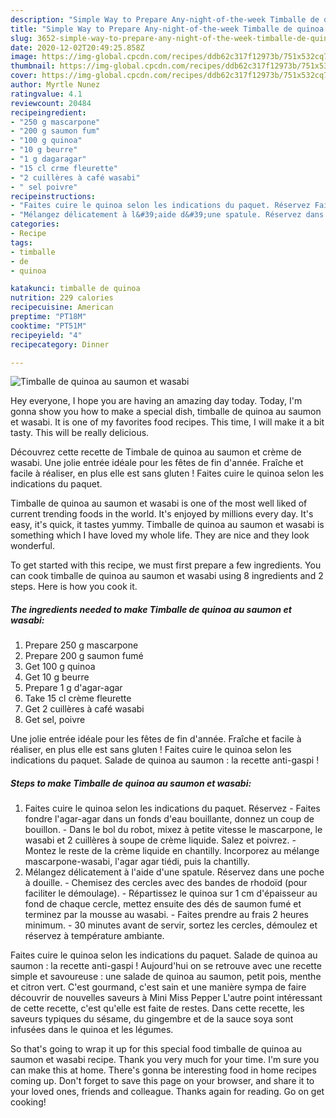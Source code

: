 ```yaml
---
description: "Simple Way to Prepare Any-night-of-the-week Timballe de quinoa au saumon et wasabi"
title: "Simple Way to Prepare Any-night-of-the-week Timballe de quinoa au saumon et wasabi"
slug: 3652-simple-way-to-prepare-any-night-of-the-week-timballe-de-quinoa-au-saumon-et-wasabi
date: 2020-12-02T20:49:25.858Z
image: https://img-global.cpcdn.com/recipes/ddb62c317f12973b/751x532cq70/timballe-de-quinoa-au-saumon-et-wasabi-photo-principale-de-la-recette.jpg
thumbnail: https://img-global.cpcdn.com/recipes/ddb62c317f12973b/751x532cq70/timballe-de-quinoa-au-saumon-et-wasabi-photo-principale-de-la-recette.jpg
cover: https://img-global.cpcdn.com/recipes/ddb62c317f12973b/751x532cq70/timballe-de-quinoa-au-saumon-et-wasabi-photo-principale-de-la-recette.jpg
author: Myrtle Nunez
ratingvalue: 4.1
reviewcount: 20484
recipeingredient:
- "250 g mascarpone"
- "200 g saumon fum"
- "100 g quinoa"
- "10 g beurre"
- "1 g dagaragar"
- "15 cl crme fleurette"
- "2 cuillères à café wasabi"
- " sel poivre"
recipeinstructions:
- "Faites cuire le quinoa selon les indications du paquet. Réservez Faites fondre l&#39;agar-agar dans un fonds d&#39;eau bouillante, donnez un coup de bouillon. Dans le bol du robot, mixez à petite vitesse le mascarpone, le wasabi et 2 cuillères à soupe de crème liquide. Salez et poivrez. Montez le reste de la crème liquide en chantilly. Incorporez au mélange mascarpone-wasabi, l&#39;agar agar tiédi, puis la chantilly."
- "Mélangez délicatement à l&#39;aide d&#39;une spatule. Réservez dans une poche à douille. Chemisez des cercles avec des bandes de rhodoïd (pour faciliter le démoulage). Répartissez le quinoa sur 1 cm d&#39;épaisseur au fond de chaque cercle, mettez ensuite des dés de saumon fumé et terminez par la mousse au wasabi. Faites prendre au frais 2 heures minimum. 30 minutes avant de servir, sortez les cercles, démoulez et réservez à température ambiante."
categories:
- Recipe
tags:
- timballe
- de
- quinoa

katakunci: timballe de quinoa 
nutrition: 229 calories
recipecuisine: American
preptime: "PT18M"
cooktime: "PT51M"
recipeyield: "4"
recipecategory: Dinner

---
```



![Timballe de quinoa au saumon et wasabi](https://img-global.cpcdn.com/recipes/ddb62c317f12973b/751x532cq70/timballe-de-quinoa-au-saumon-et-wasabi-photo-principale-de-la-recette.jpg)

Hey everyone, I hope you are having an amazing day today. Today, I'm gonna show you how to make a special dish, timballe de quinoa au saumon et wasabi. It is one of my favorites food recipes. This time, I will make it a bit tasty. This will be really delicious.

Découvrez cette recette de Timbale de quinoa au saumon et crème de wasabi. Une jolie entrée idéale pour les fêtes de fin d&#39;année. Fraîche et facile à réaliser, en plus elle est sans gluten ! Faites cuire le quinoa selon les indications du paquet.

Timballe de quinoa au saumon et wasabi is one of the most well liked of current trending foods in the world. It's enjoyed by millions every day. It's easy, it's quick, it tastes yummy. Timballe de quinoa au saumon et wasabi is something which I have loved my whole life. They are nice and they look wonderful.


To get started with this recipe, we must first prepare a few ingredients. You can cook timballe de quinoa au saumon et wasabi using 8 ingredients and 2 steps. Here is how you cook it.

<!--inarticleads1-->

##### The ingredients needed to make Timballe de quinoa au saumon et wasabi:

1. Prepare 250 g mascarpone
1. Prepare 200 g saumon fumé
1. Get 100 g quinoa
1. Get 10 g beurre
1. Prepare 1 g d&#39;agar-agar
1. Take 15 cl crème fleurette
1. Get 2 cuillères à café wasabi
1. Get  sel, poivre


Une jolie entrée idéale pour les fêtes de fin d&#39;année. Fraîche et facile à réaliser, en plus elle est sans gluten ! Faites cuire le quinoa selon les indications du paquet. Salade de quinoa au saumon : la recette anti-gaspi ! 

<!--inarticleads2-->

##### Steps to make Timballe de quinoa au saumon et wasabi:

1. Faites cuire le quinoa selon les indications du paquet. Réservez - Faites fondre l&#39;agar-agar dans un fonds d&#39;eau bouillante, donnez un coup de bouillon. - Dans le bol du robot, mixez à petite vitesse le mascarpone, le wasabi et 2 cuillères à soupe de crème liquide. Salez et poivrez. - Montez le reste de la crème liquide en chantilly. Incorporez au mélange mascarpone-wasabi, l&#39;agar agar tiédi, puis la chantilly.
1. Mélangez délicatement à l&#39;aide d&#39;une spatule. Réservez dans une poche à douille. - Chemisez des cercles avec des bandes de rhodoïd (pour faciliter le démoulage). - Répartissez le quinoa sur 1 cm d&#39;épaisseur au fond de chaque cercle, mettez ensuite des dés de saumon fumé et terminez par la mousse au wasabi. - Faites prendre au frais 2 heures minimum. - 30 minutes avant de servir, sortez les cercles, démoulez et réservez à température ambiante.


Faites cuire le quinoa selon les indications du paquet. Salade de quinoa au saumon : la recette anti-gaspi ! Aujourd&#39;hui on se retrouve avec une recette simple et savoureuse : une salade de quinoa au saumon, petit pois, menthe et citron vert. C&#39;est gourmand, c&#39;est sain et une manière sympa de faire découvrir de nouvelles saveurs à Mini Miss Pepper L&#39;autre point intéressant de cette recette, c&#39;est qu&#39;elle est faite de restes. Dans cette recette, les saveurs typiques du sésame, du gingembre et de la sauce soya sont infusées dans le quinoa et les légumes. 

So that's going to wrap it up for this special food timballe de quinoa au saumon et wasabi recipe. Thank you very much for your time. I'm sure you can make this at home. There's gonna be interesting food in home recipes coming up. Don't forget to save this page on your browser, and share it to your loved ones, friends and colleague. Thanks again for reading. Go on get cooking!
